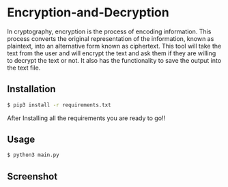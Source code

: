 # Encryption-and-Decryption
In cryptography, encryption is the process of encoding information. This process converts the original representation of the information, known as plaintext, into an alternative form known as ciphertext. This tool will take the text from the user and will encrypt the text and ask them if they are willing to decrypt the text or not. It also has the functionality to save the output into the text file.

Installation
---------------------
```bash
$ pip3 install -r requirements.txt
```

After Installing all the requirements you are ready to go!!

Usage
---------------------
```bash
$ python3 main.py
```
Screenshot
---------------------
